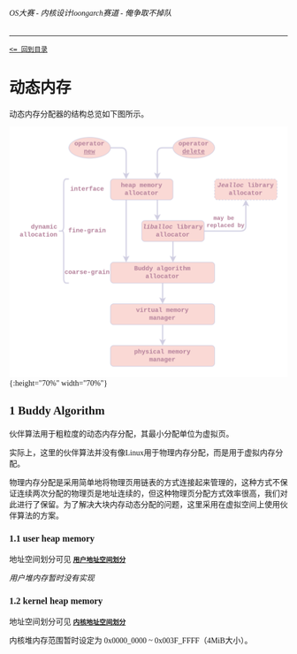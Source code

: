 <font face="Ubuntu Mono">

###### OS大赛 - 内核设计loongarch赛道 - 俺争取不掉队

-------------------------------------------------------------

[`<= 回到目录`](../README.md)

# 动态内存

动态内存分配器的结构总览如下图所示。

![](./img/dynamic-memory.png){:height="70%" width="70%"}

## 1 Buddy Algorithm 

伙伴算法用于粗粒度的动态内存分配，其最小分配单位为虚拟页。

实际上，这里的伙伴算法并没有像Linux用于物理内存分配，而是用于虚拟内存分配。

物理内存分配是采用简单地将物理页用链表的方式连接起来管理的，这种方式不保证连续两次分配的物理页是地址连续的，但这种物理页分配方式效率很高，我们对此进行了保留。为了解决大块内存动态分配的问题，这里采用在虚拟空间上使用伙伴算法的方案。

### 1.1 user heap memory 

地址空间划分可见 [**`用户地址空间划分`**](./memlayout.md#1-用户地址空间)

*用户堆内存暂时没有实现*

### 1.2 kernel heap memory

地址空间划分可见 [**`内核地址空间划分`**](./memlayout.md#2-内核地址空间)

内核堆内存范围暂时设定为 0x0000_0000 ~ 0x003F_FFFF（4MiB大小）。